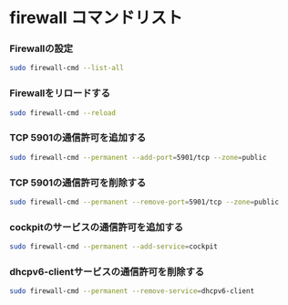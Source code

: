 # firewall コマンドリスト
### Firewallの設定
```bash
sudo firewall-cmd --list-all
```
### Firewallをリロードする
```bash
sudo firewall-cmd --reload
```
### TCP 5901の通信許可を追加する
```bash
sudo firewall-cmd --permanent --add-port=5901/tcp --zone=public
```
### TCP 5901の通信許可を削除する
```bash
sudo firewall-cmd --permanent --remove-port=5901/tcp --zone=public
```
### cockpitのサービスの通信許可を追加する
```bash
sudo firewall-cmd --permanent --add-service=cockpit
```
### dhcpv6-clientサービスの通信許可を削除する
```bash
sudo firewall-cmd --permanent --remove-service=dhcpv6-client
```